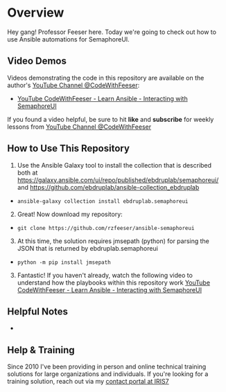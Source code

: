 # Overview
Hey gang! Professor Feeser here. Today we're going to check out how to use Ansible automations for SemaphoreUI. 

## Video Demos
Videos demonstrating the code in this repository are available on the author's [YouTube Channel @CodeWithFeeser](https://www.youtube.com/@CodeWithFeeser):  

- [YouTube CodeWithFeeser - Learn Ansible - Interacting with SemaphoreUI](https://youtu.be/NvIgR83mAXM)

If you found a video helpful, be sure to hit **like** and **subscribe** for weekly lessons from [YouTube Channel @CodeWithFeeser](https://www.youtube.com/@CodeWithFeeser)


## How to Use This Repository
1. Use the Ansible Galaxy tool to install the collection that is described both at https://galaxy.ansible.com/ui/repo/published/ebdruplab/semaphoreui/ and https://github.com/ebdruplab/ansible-collection_ebdruplab
  - `ansible-galaxy collection install ebdruplab.semaphoreui`

2. Great! Now download my repository:
  - `git clone https://github.com/rzfeeser/ansible-semaphoreui`

3. At this time, the solution requires jmsepath (python) for parsing the JSON that is returned by ebdruplab.semaphoreui
  - `python -m pip install jmsepath`

3. Fantastic! If you haven't already, watch the following video to understand how the playbooks within this repository work [YouTube CodeWithFeeser - Learn Ansible - Interacting with SemaphoreUI](https://youtu.be/NvIgR83mAXM)

 
## Helpful Notes
- 


## Help & Training
Since 2010 I've been providing in person and online technical training solutions for large organizations and individuals. If you're looking for a training solution, reach out via my [contact portal at IRIS7](https://iris7.com/contact)
